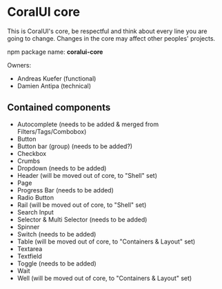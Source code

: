 # CoralUI core

This is CoralUI's core, be respectful and think about every line you are going to change.
Changes in the core may affect other peoples' projects.

npm package name: **coralui-core**

Owners:
* Andreas Kuefer (functional)
* Damien Antipa (technical)

## Contained components

* Autocomplete (needs to be added & merged from Filters/Tags/Combobox)
* Button
* Button bar (group) (needs to be added?)
* Checkbox
* Crumbs
* Dropdown (needs to be added)
* Header (will be moved out of core, to "Shell" set)
* Page
* Progress Bar (needs to be added)
* Radio Button
* Rail (will be moved out of core, to "Shell" set)
* Search Input
* Selector & Multi Selector (needs to be added)
* Spinner
* Switch (needs to be added)
* Table (will be moved out of core, to "Containers & Layout" set)
* Textarea
* Textfield
* Toggle (needs to be added)
* Wait
* Well (will be moved out of core, to "Containers & Layout" set)
